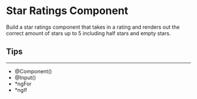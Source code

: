 # Star Ratings Component

Build a star ratings component that takes in a rating and renders out the correct amount of stars up to 5 including half stars and empty stars.

## Tips
---
- @Component()
- @Input()
- *ngFor
- *ngIf
